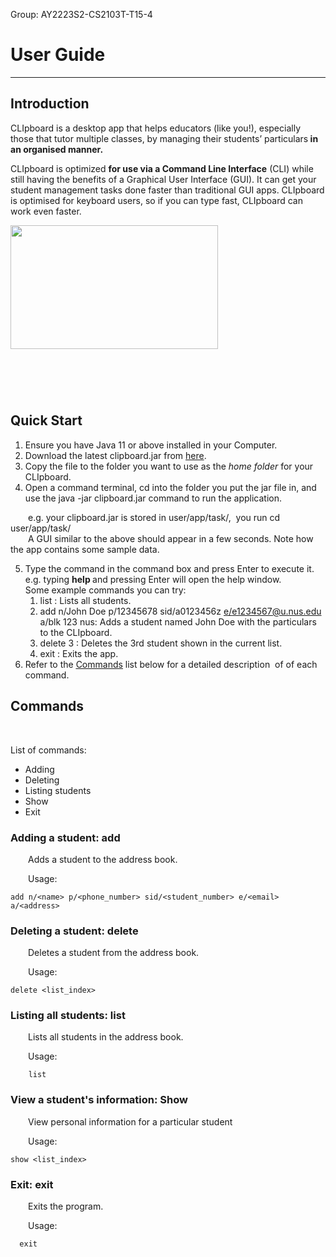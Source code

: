 Group: AY2223S2-CS2103T-T15-4

# User Guide

---

## Introduction

CLIpboard is a desktop app that helps educators (like you!), especially those that tutor multiple classes, by managing their students’ particulars<strong> in an organised manner.</strong>

CLIpboard is optimized **for use via a Command Line Interface** (CLI) while still having the benefits of a Graphical User Interface (GUI). It can get your student management tasks done faster than traditional GUI apps. CLIpboard is optimised for keyboard users, so if you can type fast, CLIpboard can work even faster.

<img src="https://lh4.googleusercontent.com/nJEHEfBEaTqtMlaihfUQVGUEwWmxZkjWSyY9CkknQ9WE6q9VnwlT2YbG4CP6rguZjN0b0ZslxZPH6TivrbM6S6S0fDq5WEuxOciYJILifALzS5mRS8RGjOlQLcjBp-DqYfVGSmw8_cU4WfKFlA-J1Hg" width="331.70231213872813" height="198.21934369602766" />
<br><br>

<p><br></p>

## <br>Quick Start

1.  Ensure you have Java 11 or above installed in your Computer.
2.  Download the latest clipboard.jar from [here](https://github.com/se-edu/addressbook-level3/releases).
3.  Copy the file to the folder you want to use as the *home folder* for your CLIpboard.
4.  Open a command terminal, cd into the folder you put the jar file in, and use the java -jar clipboard.jar command to run the application.&nbsp;

&emsp;&emsp;e.g. your clipboard.jar is stored in user/app/task/,&nbsp; you run cd user/app/task/
<br>&emsp;&emsp;A GUI similar to the above should appear in a few seconds. Note how the app contains some sample data.

5.  Type the command in the command box and press Enter to execute it. e.g. typing <strong>help </strong>and pressing Enter will open the help window.
    <br>Some example commands you can try:
    1.  list : Lists all students.
    2.  add n/John Doe p/12345678 sid/a0123456z [e/e1234567@u.nus.edu](mailto:e/e1234567@u.nus.edu) a/blk 123 nus: Adds a student named John Doe with the particulars to the CLIpboard.
    3.  delete 3 : Deletes the 3rd student shown in the current list.
    4.  exit : Exits the app.
6.  Refer to the [<ins>Commands</ins>](https://docs.google.com/document/d/129glYXctEtL77of9dMmzea-TjVfZh727fVPrv_e9AyI/edit#bookmark=id.1r9lnvft19co) list below for a detailed description&nbsp; of of each command.

## Commands

<p><br></p>

List of commands:

-   Adding
-   Deleting
-   Listing students
-   Show
-   Exit

### Adding a student: add

&emsp;&emsp;Adds a student to the address book.

&emsp;&emsp;Usage:

```
add n/<name> p/<phone_number> sid/<student_number> e/<email> a/<address>
```

### Deleting a student: delete&nbsp;

&emsp;&emsp;Deletes a student from the address book.

&emsp;&emsp;Usage:

```
delete <list_index>
```

### Listing all students: list&nbsp;

&emsp;&emsp;Lists all students in the address book.

&emsp;&emsp;Usage:

```
    list
```

### View a student's information: Show

&emsp;&emsp;View personal information for a particular student

&emsp;&emsp;Usage:&nbsp;

```
show <list_index>
```

### Exit: exit

&emsp;&emsp;Exits the program.

&emsp;&emsp;Usage:&nbsp;

```
  exit
```
